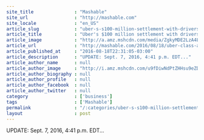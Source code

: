 ```yaml
---
site_title               : "Mashable"
site_url                 : "http://mashable.com"
site_locale              : "en_US"
article_slug             : "uber-s-s100-million-settlement-with-drivers-was-thrown-out-for-a-crazy-resaon"
article_title            : "Uber's $100 million settlement with drivers was thrown out for a crazy resaon"
article_image            : "http://a.amz.mshcdn.com/media/ZgkyMDE2LzA4LzE4LzBmL0dldHR5SW1hZ2VzNTA5MTQ3NTg0LjAxZTRmLmpwZwpwCXRodW1iCTEyMDB4NjMwCmUJanBn/50196499/83a/GettyImages-509147584.jpg"
article_url              : "http://mashable.com/2016/08/18/uber-class-action-california-oconnor-settlement/"
article_published_at     : "2016-08-18T22:31:05-03:00"
article_description      : "UPDATE: Sept. 7, 2016, 4:41 p.m. EDT..."
article_author_name      : null
article_author_image     : "http://i.amz.mshcdn.com/u9fDiwNdPtZHHsu9eZDkdG4iV1c=/90x90/2016%2F09%2F30%2Fb2%2Fhighres.c6bac.jpg"
article_author_biography : null
article_author_profile   : null
article_author_facebook  : null
article_author_twitter   : null
category                 : ['business']
tags                     : ['Mashable']
permalink                : "/:categories/uber-s-s100-million-settlement-with-drivers-was-thrown-out-for-a-crazy-resaon/"
layout                   : post
---
```


UPDATE: Sept. 7, 2016, 4:41 p.m. EDT...
